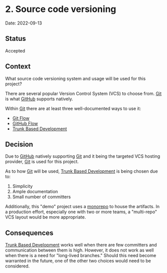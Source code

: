 # 2. Source code versioning

Date: 2022-09-13

## Status

Accepted

## Context

What source code versioning system and usage will be used for this project?

There are several popular Version Control System (VCS) to choose from.  [Git](https://git-scm.com/) is what [GitHub](https://github.com/) supports natively.

Within [Git](https://git-scm.com/) there are at least three well-documented ways to use it:

- [Git Flow](https://www.gitkraken.com/learn/git/git-flow)
- [GitHub Flow](https://docs.github.com/en/get-started/quickstart/github-flow)
- [Trunk Based Development](https://trunkbaseddevelopment.com/)

## Decision

Due to [GitHub](https://github.com/) natively supporting [Git](https://git-scm.com/) and it being the targeted VCS hosting provider, [Git](https://git-scm.com/) is used for this project.

As to how [Git](https://git-scm.com/) will be used, [Trunk Based Development](https://trunkbaseddevelopment.com/) is being chosen due to:

1. Simplicity
1. Ample documentation
1. Small number of committers

Additionally, this "demo" project uses a [monorepo](https://about.gitlab.com/direction/monorepos/) to house the artifacts.  In a production effort, especially one with two or more teams, a "multi-repo" VCS layout would be more appropriate.

## Consequences

[Trunk Based Development](https://trunkbaseddevelopment.com/) works well when there are few committers and communication between them is high.  However, it does not work as well when there is a need for "long-lived branches."  Should this need become warranted in the future, one of the other two choices would need to be considered.

